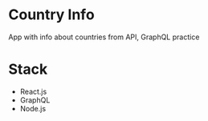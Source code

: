 # Country Info
App with info about countries from API,
GraphQL practice

# Stack
- React.js
- GraphQL
- Node.js